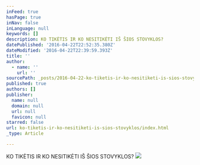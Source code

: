 ```yaml
---
inFeed: true
hasPage: true
inNav: false
inLanguage: null
keywords: []
description: KO TIKĖTIS IR KO NESITIKĖTI IŠ ŠIOS STOVYKLOS?
datePublished: '2016-04-22T22:52:35.380Z'
dateModified: '2016-04-22T22:39:59.393Z'
title: ''
author:
  - name: ''
    url: ''
sourcePath: _posts/2016-04-22-ko-tiketis-ir-ko-nesitiketi-is-sios-stovyklos.md
published: true
authors: []
publisher:
  name: null
  domain: null
  url: null
  favicon: null
starred: false
url: ko-tiketis-ir-ko-nesitiketi-is-sios-stovyklos/index.html
_type: Article

---
```

KO TIKĖTIS IR KO NESITIKĖTI IŠ ŠIOS STOVYKLOS?
![](https://s3-us-west-2.amazonaws.com/the-grid-img/p/5762bec40118f8609c67235c886142cdfa94beb3.jpg)